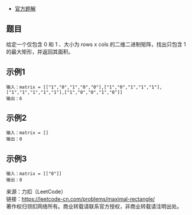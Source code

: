 * [官方题解](https://leetcode-cn.com/problems/maximal-rectangle/solution/zui-da-ju-xing-by-leetcode-solution-bjlu/)

## 题目
给定一个仅包含 0 和 1 、大小为 rows x cols 的二维二进制矩阵，找出只包含 1 的最大矩形，并返回其面积。

## 示例1
```
输入：matrix = [["1","0","1","0","0"],["1","0","1","1","1"],["1","1","1","1","1"],["1","0","0","1","0"]]
输出：6
```

## 示例2
```
输入：matrix = []
输出：0
```

## 示例3
```
输入：matrix = [["0"]]
输出：0
```

来源：力扣（LeetCode）<br>
链接：https://leetcode-cn.com/problems/maximal-rectangle/<br>
著作权归领扣网络所有。商业转载请联系官方授权，非商业转载请注明出处。<br>